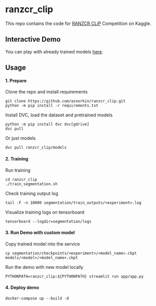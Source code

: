 # ranzcr_clip

This repo contains the code for
[RANZCR CLiP](https://www.kaggle.com/c/ranzcr-clip-catheter-line-classification)
Competition on Kaggle.

## Interactive Demo
You can play with already trained models [here](http://3.123.65.222:8501/).

## Usage
#### 1. Prepare
Clone the repo and install requirements
```
git clone https://github.com/asnorkin/ranzcr_clip.git
python -m pip install -r requirements.txt
```
Install DVC, load the dataset and pretrained models
```
python -m pip install dvc dvc[gdrive]
dvc pull
```
Or just models
```
dvc pull ranzcr_clip/models
```

#### 2. Training
Run training
```
cd ranzcr_clip
./train_segmentation.sh
```
Check training output log
```
tail -F -n 10000 segmentation/train_outputs/<experiment>.log
```
Visualize training logs on tensorboard
```
tensorboard --logdir=segmentation/logs
```

#### 3. Run Demo with custom model
Copy trained model into the service
```
cp segmentation/checkpoints/<experiment>/<model_name>.ckpt models/<model>/<model_name>.ckpt
```
Run the demo with new model locally
```
PYTHONPATH=ranzcr_clip:${PYTHONPATH} streamlit run app/app.py
```

#### 4. Deploy demo
```
docker-compose up --build -d
```
